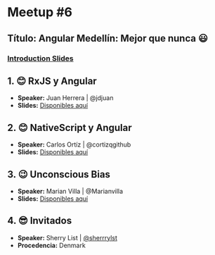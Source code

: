 # Meetup #6

## Título: Angular Medellín: Mejor que nunca 😃

### [Introduction Slides](https://slides.com/jdjuan/ng-med-6)

## 1. 😊 RxJS y Angular

* **Speaker:** Juan Herrera | @jdjuan
* **Slides:** [Disponibles aquí](http://slides.com/jdjuan/rxjs-introduction)

## 2. 😊 NativeScript y Angular

* **Speaker:** Carlos Ortíz | @cortizqgithub
* **Slides:** [Disponibles aquí](http://slides.com/coqslides/angular-mde-nativescript#/)

## 3. 😉 Unconscious Bias

* **Speaker:** Marian Villa | @Marianvilla
* **Slides:** [Disponibles aquí](https://docs.google.com/presentation/d/1NpFdkIYuex1ceJaOoEGUYWDfw4ac70LxidXtZSbSd9E/edit#slide=id.g26c7643837_0_302)

## 4. 😎 Invitados

* **Speaker:** Sherry List | [@sherrrylst](https://twitter.com/sherrrylst)
* **Procedencia:** Denmark
